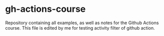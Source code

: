 # gh-actions-course
Repository containing all examples, as well as  notes for the Github Actions course. This file is edited by me for testing activity filter of github action.
